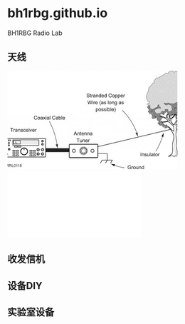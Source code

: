 # bh1rbg.github.io
BH1RBG Radio Lab

## 天线

<img src="long-wire-attenna.jpg" alt="hi" class="right"/>

<iframe src="//player.bilibili.com/player.html?aid=242679276&bvid=BV1oe411x7Be&cid=176548626&page=1" scrolling="no" border="0" frameborder="no" framespacing="0" allowfullscreen="true"> </iframe>

## 收发信机

## 设备DIY

## 实验室设备
